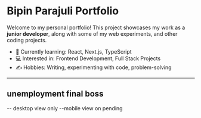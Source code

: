 # Bipin Parajuli Portfolio

Welcome to my personal portfolio! This project showcases my work as a **junior developer**, along with some of my  web experiments, and other coding projects.

- 🌱 Currently learning: React, Next.js, TypeScript  
- 💻 Interested in: Frontend Development, Full Stack Projects  
- ✍️ Hobbies: Writing, experimenting with code, problem-solving

---

## unemployment final boss
-- desktop view only 
--mobile view on pending

